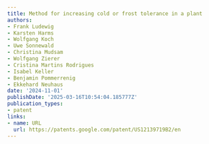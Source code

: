 ```yaml
---
title: Method for increasing cold or frost tolerance in a plant
authors:
- Frank Ludewig
- Karsten Harms
- Wolfgang Koch
- Uwe Sonnewald
- Christina Mudsam
- Wolfgang Zierer
- Cristina Martins Rodrigues
- Isabel Keller
- Benjamin Pommerrenig
- Ekkehard Neuhaus
date: '2024-11-01'
publishDate: '2025-03-16T10:54:04.185777Z'
publication_types:
- patent
links:
- name: URL
  url: https://patents.google.com/patent/US12139719B2/en
---
```

